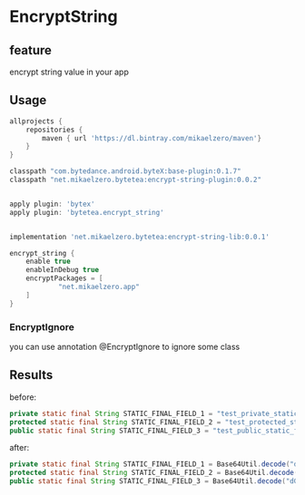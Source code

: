 # EncryptString

## feature

encrypt string value in your app

## Usage

```gradle
allprojects {
    repositories {
        maven { url 'https://dl.bintray.com/mikaelzero/maven'}
    }
}

classpath "com.bytedance.android.byteX:base-plugin:0.1.7"
classpath "net.mikaelzero.bytetea:encrypt-string-plugin:0.0.2"


apply plugin: 'bytex'
apply plugin: 'bytetea.encrypt_string'


implementation 'net.mikaelzero.bytetea:encrypt-string-lib:0.0.1'

encrypt_string {
    enable true
    enableInDebug true
    encryptPackages = [
            "net.mikaelzero.app"
    ]
}
```

### EncryptIgnore

you can use annotation @EncryptIgnore to ignore some class


## Results


before:

```java
private static final String STATIC_FINAL_FIELD_1 = "test_private_static_final";
protected static final String STATIC_FINAL_FIELD_2 = "test_protected_static_final";
public static final String STATIC_FINAL_FIELD_3 = "test_public_static_final";
```

after:

```java
private static final String STATIC_FINAL_FIELD_1 = Base64Util.decode("dGVzdF9wcml2YXRlX3N0YXRpY19maW5hbA==");
protected static final String STATIC_FINAL_FIELD_2 = Base64Util.decode("dGVzdF9wcm90ZWN0ZWRfc3RhdGljX2ZpbmFs");
public static final String STATIC_FINAL_FIELD_3 = Base64Util.decode("dGVzdF9wdWJsaWNfc3RhdGljX2ZpbmFs");
```